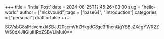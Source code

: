 +++
title = 'Initial Post'
date = 2024-08-25T12:45:26+03:00
slug = "hello-world"
author = ["nickvourd"]
tags = ["base64", "introduction"]
categories = ["personal"]
draft = false
+++

SGVsbG8sIHdvcmxkISBJJ20gcmVhZHkgdG8gc3RhcnQgYSBuZXcgYWR2ZW50dXJlIGluIHRoZSBVLlMuIQ==

